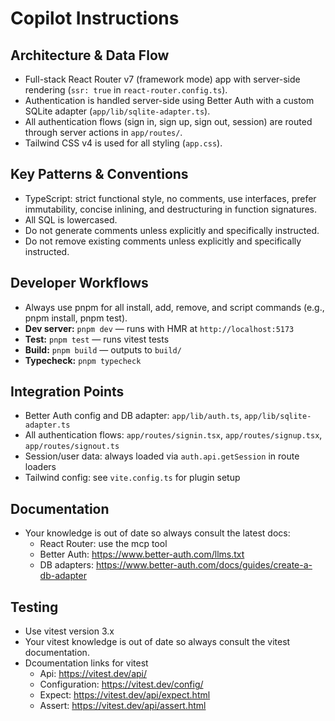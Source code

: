 # Copilot Instructions

## Architecture & Data Flow

- Full-stack React Router v7 (framework mode) app with server-side rendering (`ssr: true` in `react-router.config.ts`).
- Authentication is handled server-side using Better Auth with a custom SQLite adapter (`app/lib/sqlite-adapter.ts`).
- All authentication flows (sign in, sign up, sign out, session) are routed through server actions in `app/routes/`.
- Tailwind CSS v4 is used for all styling (`app.css`).

## Key Patterns & Conventions

- TypeScript: strict functional style, no comments, use interfaces, prefer immutability, concise inlining, and destructuring in function signatures.
- All SQL is lowercased.
- Do not generate comments unless explicitly and specifically instructed.
- Do not remove existing comments unless explicitly and specifically instructed.

## Developer Workflows

- Always use pnpm for all install, add, remove, and script commands (e.g., pnpm install, pnpm test).
- **Dev server:** `pnpm dev` — runs with HMR at `http://localhost:5173`
- **Test:** `pnpm test` — runs vitest tests
- **Build:** `pnpm build` — outputs to `build/`
- **Typecheck:** `pnpm typecheck`

## Integration Points

- Better Auth config and DB adapter: `app/lib/auth.ts`, `app/lib/sqlite-adapter.ts`
- All authentication flows: `app/routes/signin.tsx`, `app/routes/signup.tsx`, `app/routes/signout.ts`
- Session/user data: always loaded via `auth.api.getSession` in route loaders
- Tailwind config: see `vite.config.ts` for plugin setup

## Documentation

- Your knowledge is out of date so always consult the latest docs:
  - React Router: use the mcp tool
  - Better Auth: https://www.better-auth.com/llms.txt
  - DB adapters: https://www.better-auth.com/docs/guides/create-a-db-adapter

## Testing

- Use vitest version 3.x
- Your vitest knowledge is out of date so always consult the vitest documentation.
- Dcoumentation links for vitest
  - Api: https://vitest.dev/api/
  - Configuration: https://vitest.dev/config/
  - Expect: https://vitest.dev/api/expect.html
  - Assert: https://vitest.dev/api/assert.html
